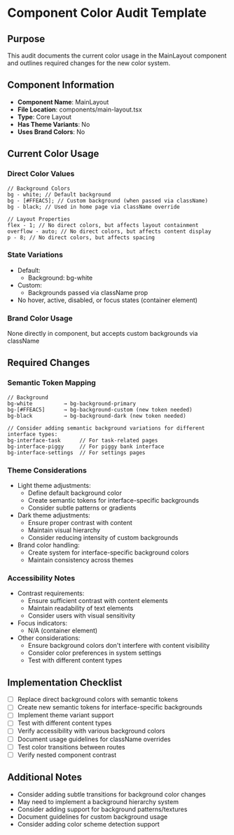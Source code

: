 # Component Color Audit Template

## Purpose

This audit documents the current color usage in the MainLayout component and outlines required changes for the new color system.

## Component Information

- **Component Name**: MainLayout
- **File Location**: components/main-layout.tsx
- **Type**: Core Layout
- **Has Theme Variants**: No
- **Uses Brand Colors**: No

## Current Color Usage

### Direct Color Values

```tsx
// Background Colors
bg - white; // Default background
bg - [#FFEAC5]; // Custom background (when passed via className)
bg - black; // Used in home page via className override

// Layout Properties
flex - 1; // No direct colors, but affects layout containment
overflow - auto; // No direct colors, but affects content display
p - 8; // No direct colors, but affects spacing
```

### State Variations

- Default:
  - Background: bg-white
- Custom:
  - Backgrounds passed via className prop
- No hover, active, disabled, or focus states (container element)

### Brand Color Usage

None directly in component, but accepts custom backgrounds via className

## Required Changes

### Semantic Token Mapping

```tsx
// Background
bg-white          → bg-background-primary
bg-[#FFEAC5]      → bg-background-custom (new token needed)
bg-black          → bg-background-dark (new token needed)

// Consider adding semantic background variations for different interface types:
bg-interface-task      // For task-related pages
bg-interface-piggy     // For piggy bank interface
bg-interface-settings  // For settings pages
```

### Theme Considerations

- Light theme adjustments:
  - Define default background color
  - Create semantic tokens for interface-specific backgrounds
  - Consider subtle patterns or gradients
- Dark theme adjustments:
  - Ensure proper contrast with content
  - Maintain visual hierarchy
  - Consider reducing intensity of custom backgrounds
- Brand color handling:
  - Create system for interface-specific background colors
  - Maintain consistency across themes

### Accessibility Notes

- Contrast requirements:
  - Ensure sufficient contrast with content elements
  - Maintain readability of text elements
  - Consider users with visual sensitivity
- Focus indicators:
  - N/A (container element)
- Other considerations:
  - Ensure background colors don't interfere with content visibility
  - Consider color preferences in system settings
  - Test with different content types

## Implementation Checklist

- [ ] Replace direct background colors with semantic tokens
- [ ] Create new semantic tokens for interface-specific backgrounds
- [ ] Implement theme variant support
- [ ] Test with different content types
- [ ] Verify accessibility with various background colors
- [ ] Document usage guidelines for className overrides
- [ ] Test color transitions between routes
- [ ] Verify nested component contrast

## Additional Notes

- Consider adding subtle transitions for background color changes
- May need to implement a background hierarchy system
- Consider adding support for background patterns/textures
- Document guidelines for custom background usage
- Consider adding color scheme detection support
